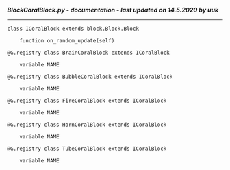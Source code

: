 ***BlockCoralBlock.py - documentation - last updated on 14.5.2020 by uuk***
___

    class ICoralBlock extends block.Block.Block

        function on_random_update(self)

    @G.registry class BrainCoralBlock extends ICoralBlock

        variable NAME

    @G.registry class BubbleCoralBlock extends ICoralBlock

        variable NAME

    @G.registry class FireCoralBlock extends ICoralBlock

        variable NAME

    @G.registry class HornCoralBlock extends ICoralBlock

        variable NAME

    @G.registry class TubeCoralBlock extends ICoralBlock

        variable NAME